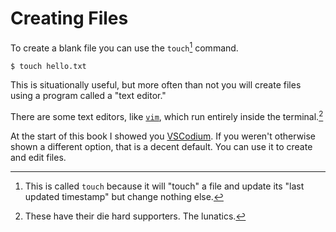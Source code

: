 # Creating Files

To create a blank file you can use the `touch`[^why] command.

```bash
$ touch hello.txt
```

This is situationally useful, but more often than not you will create files
using a program called a "text editor."

There are some text editors, like [`vim`](https://www.vim.org/), which run entirely
inside the terminal.[^diehard]

At the start of this book I showed you [VSCodium](https://vscodium.com/). If you weren't otherwise shown a different option, that is a decent default. You can use it to create and edit files.

[^why]: This is called `touch` because it will "touch" a file and update its "last updated timestamp" but change nothing else.

[^diehard]: These have their die hard supporters. The lunatics.

[^thisbook]: This book has been written inside Visual Studio Code.
